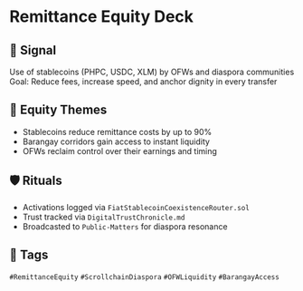 # Remittance Equity Deck

## 📍 Signal
Use of stablecoins (PHPC, USDC, XLM) by OFWs and diaspora communities  
Goal: Reduce fees, increase speed, and anchor dignity in every transfer

## 🧭 Equity Themes
- Stablecoins reduce remittance costs by up to 90%
- Barangay corridors gain access to instant liquidity
- OFWs reclaim control over their earnings and timing

## 🛡️ Rituals
- Activations logged via `FiatStablecoinCoexistenceRouter.sol`
- Trust tracked via `DigitalTrustChronicle.md`
- Broadcasted to `Public-Matters` for diaspora resonance

## 🔖 Tags
`#RemittanceEquity` `#ScrollchainDiaspora` `#OFWLiquidity` `#BarangayAccess`
